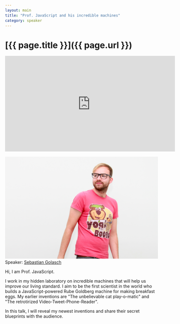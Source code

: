 ```yaml
---
layout: main
title: "Prof. JavaScript and his incredible machines"
category: speaker
---
```


# [{{ page.title }}]({{ page.url }})

<iframe width="560" height="315" src="http://www.youtube.com/embed/uPgZ_om6xfk" frameborder="0" allowfullscreen="true">
</iframe>

<a href="http://asciidisco.com"><img src="/images/sebastian-golasch.png" class="speaker" alt="Sebastian Golasch"></a>
Speaker: <a href="http://asciidisco.com">Sebastian Golasch</a>

Hi, I am Prof. JavaScript.

I work in my hidden laboratory on incredible machines that will help us improve our living standard. I aim to be the first scientist in the world who builds a JavaScript-powered Rube Goldberg machine for making breakfast eggs. My earlier inventions are "The unbelievable cat play-o-matic" and "The retrotirized Video-Tweet-Phone-Reader".

In this talk, I will reveal my newest inventions and share their secret blueprints with the audience.
